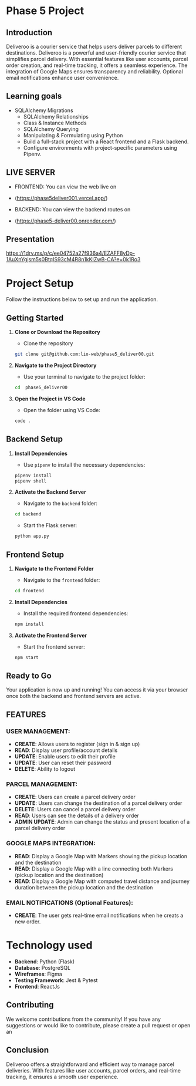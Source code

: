 # Phase 5 Project
## Introduction 
Deliveroo is a courier service that helps users deliver parcels to different destinations. Deliveroo is a powerful and user-friendly courier service that simplifies parcel delivery. With essential features like user accounts, parcel order creation, and real-time tracking, it offers a seamless experience. The integration of Google Maps ensures transparency and reliability. Optional email notifications enhance user convenience.

## Learning goals
- SQLAlchemy Migrations
    - SQLAlchemy Relationships
    - Class & Instance Methods
    - SQLAlchemy Querying
    - Manipulating & Formulating using Python
    - Build a full-stack project with a React frontend and a Flask backend.
    - Configure environments with project-specific parameters using Pipenv.
   


## LIVE SERVER
 - FRONTEND: You can view the web live on
 - (https://phase5deliver001.vercel.app/)

 - BACKEND: You can view the backend routes on 
 - (https://phase5-deliver00.onrender.com/)
## Presentation
https://1drv.ms/p/c/ee04752a27f936a4/EZAFF8yDp-1AuXnYgjsm5s0BtqIS93cM4R8n1kKIZwB-CA?e=0k1Ro3

# Project Setup 

Follow the instructions below to set up and run the application.

## **Getting Started**

1. **Clone or Download the Repository**
   - Clone the repository 

   ```bash
   git clone git@github.com:lio-web/phase5_deliver00.git
   ```

2. **Navigate to the Project Directory**
   - Use your terminal to navigate to the project folder:

   ```bash
   cd  phase5_deliver00
   ```

3. **Open the Project in VS Code**
   - Open the folder using VS Code:

   ```bash
   code .
   ```

## **Backend Setup**

1. **Install Dependencies**
   - Use `pipenv` to install the necessary dependencies:

   ```bash
   pipenv install
   pipenv shell
   ```

2. **Activate the Backend Server**
   - Navigate to the `backend` folder:

   ```bash
   cd backend
   ```

   - Start the Flask server:

   ```bash
   python app.py
   ```

## **Frontend Setup**

1. **Navigate to the Frontend Folder**
   - Navigate to the `frontend` folder:

   ```bash
   cd frontend
   ```

2. **Install Dependencies**
   - Install the required frontend dependencies:

   ```bash
   npm install
   ```

3. **Activate the Frontend Server**
   - Start the frontend server:

   ```bash
   npm start
   ```

## **Ready to Go**

Your application is now up and running! You can access it via your browser once both the backend and frontend servers are active.


## FEATURES

### USER MANAGEMENT:
- **CREATE**: Allows users to register (sign in & sign up)
- **READ**: Display user profile/account details
- **UPDATE**: Enable users to edit their profile
- **UPDATE**: User can reset their password
- **DELETE**: Ability to logout

### PARCEL MANAGEMENT:
- **CREATE**: Users can create a parcel delivery order
- **UPDATE**: Users can change the destination of a parcel delivery order
- **DELETE**: Users can cancel a parcel delivery order
- **READ**: Users can see the details of a delivery order
- **ADMIN UPDATE**: Admin can change the status and present location of a parcel delivery order

### GOOGLE MAPS INTEGRATION:
- **READ**: Display a Google Map with Markers showing the pickup location and the destination
- **READ**: Display a Google Map with a line connecting both Markers (pickup location and the destination)
- **READ**: Display a Google Map with computed travel distance and journey duration between the pickup location and the destination

### EMAIL NOTIFICATIONS (Optional Features):
- **CREATE**: The user gets real-time email notifications when he creats a new order.


# Technology used
- **Backend**: Python (Flask)
- **Database**: PostgreSQL
- **Wireframes**: Figma 
- **Testing Framework**: Jest & Pytest
- **Frontend**: ReactJs 


## Contributing
We welcome contributions from the community! If you have any suggestions or would like to contribute, please create a pull request or open an 


## Conclusion
Deliveroo offers a straightforward and efficient way to manage parcel deliveries. With features like user accounts, parcel orders, and real-time tracking, it ensures a smooth user experience.

